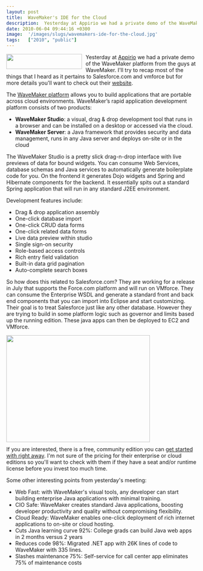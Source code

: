 ```yaml
---
layout: post
title:  WaveMaker's IDE for the Cloud
description:  Yesterday at Appirio we had a private demo of the WaveMaker platform from the guys at WaveMaker. Ill try to recap most of the things that I heard as it pertains to Salesforce.com and vmforce but for more details youll want to check out their website .  The WaveMaker platform allows you to build applications that are portable across cloud environments. WaveMaker’s rapid application development platform consists of two products- * WaveMaker Studio- a visual, drag & drop development tool that runs
date: 2010-06-04 09:44:16 +0300
image:  '/images/slugs/wavemakers-ide-for-the-cloud.jpg'
tags:   ["2010", "public"]
---
```

<p style="clear: both"><a href="http://old.jeffdouglas.com/wp-content/uploads/2010/06/wavemaker-logo.png" class="image-link"><img class="linked-to-original" src="http://res.cloudinary.com/blog-jeffdouglas-com/image/upload/v1401030307/exufluhr8w7gvkn9z5im.png" height="40" align="left" width="200" style=" display: inline; float: left; margin: 0 10px 10px 0;" /></a>Yesterday at <a href="http://www.appirio.com" target="_blank">Appirio</a> we had a private demo of the WaveMaker platform from the guys at WaveMaker. I'll try to recap most of the things that I heard as it pertains to Salesforce.com and vmforce but for more details you'll want to check out their <a href="http://www.wavemaker.com/product/" target="_blank">website</a>. </p><p style="clear: both">The <a href="http://www.wavemaker.com/product/" target="_blank">WaveMaker platform</a> allows you to build applications that are portable across cloud environments. WaveMaker’s rapid application development platform consists of two products:</p><ul style="clear: both"><li><strong>WaveMaker Studio</strong>: a visual, drag & drop development tool that runs in a browser and can be installed on a desktop or accessed via the cloud.</li><li><strong>WaveMaker Server</strong>: a Java framework that provides security and data management, runs in any Java server and deploys on-site or in the cloud </li></ul><p style="clear: both">The WaveMaker Studio is a pretty slick drag-n-drop interface with live previews of data for bound widgets. You can consume Web Services, database schemas and Java services to automatically generate boilerplate code for you. On the frontend it generates Dojo widgets and Spring and Hibernate components for the backend. It essentially spits out a standard Spring application that will run in any standard J2EE environment.</p><p style="clear: both">Development features include: </p><ul style="clear: both"><li>Drag & drop application assembly</li><li>One-click database import</li><li>One-click CRUD data forms</li><li>One-click related data forms</li><li>Live data preview within studio</li><li>Single sign-on security</li><li>Role-based access controls</li><li>Rich entry field validation</li><li>Built-in data grid pagination</li><li>Auto-complete search boxes</li></ul><p style="clear: both">So how does this related to Salesforce.com? They are working for a release in July that supports the Force.com platform and will run on VMforce. They can consume the Enterprise WSDL and generate a standard front and back end components that you can import into Eclipse and start customizing. Their goal is to treat Salesforce just like any other database. However they are trying to build in some platform logic such as governor and limits based up the running edition. These java apps can then be deployed to EC2 and VMforce.</p><p style="clear: both"><a href="http://old.jeffdouglas.com/wp-content/uploads/2010/06/wavemaker-1.png" class="image-link"><img class="linked-to-original" src="http://res.cloudinary.com/blog-jeffdouglas-com/image/upload/v1401030430/zfb6vu6podyoxh8uuwe9.png" height="283" align="left" width="380" style=" display: inline; float: left; margin: 0 10px 10px 0;" /></a><br style="clear: both" />If you are interested, there is a free, community edition you can <a href="http://www.wavemaker.com/product/cloud.html" target="_blank">get started with right away</a>. I'm not sure of the pricing for their enterprise or cloud editions so you'll want to check with them if they have a seat and/or runtime license before you invest too much time.</p><p style="clear: both">Some other interesting points from yesterday's meeting:</p><p style="clear: both"><ul style="clear: both"><li>Web Fast: with WaveMaker's visual tools, any developer can start building enterprise Java applications with minimal training.</li><li>CIO Safe: WaveMaker creates standard Java applications, boosting developer productivity and quality without compromising flexibility.</li><li>Cloud Ready: WaveMaker enables one-click deployment of rich internet applications to on-site or cloud hosting.</li><li>Cuts Java learning curve 92%: College grads can build Java web apps in 2 months versus 2 years</li><li>Reduces code 98%: Migrated .NET app with 26K lines of code to WaveMaker with 335 lines.</li><li>Slashes maintenance 75%: Self-service for call center app eliminates 75% of maintenance costs</li></ul></p><br class="final-break" style="clear: both" />
